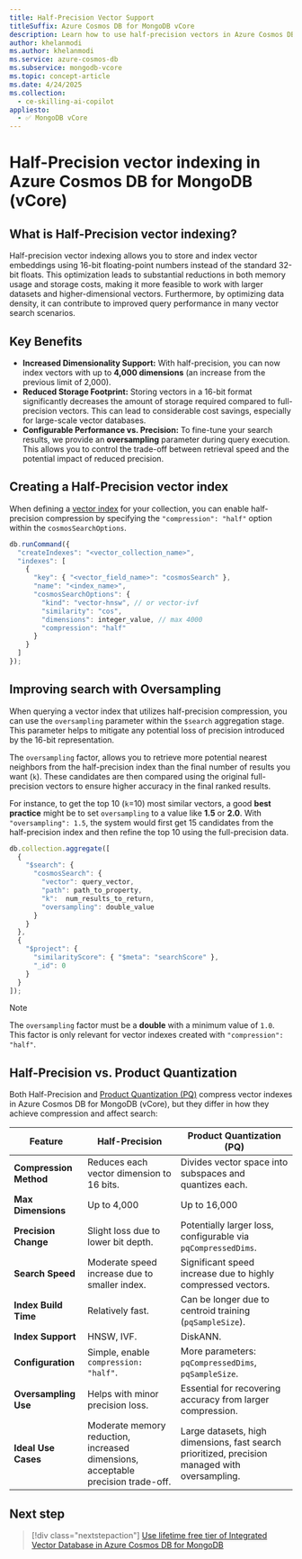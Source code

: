 ```yaml
---
title: Half-Precision Vector Support
titleSuffix: Azure Cosmos DB for MongoDB vCore
description: Learn how to use half-precision vectors in Azure Cosmos DB for MongoDB vCore for more efficient and scalable AI applications.
author: khelanmodi
ms.author: khelanmodi
ms.service: azure-cosmos-db
ms.subservice: mongodb-vcore
ms.topic: concept-article
ms.date: 4/24/2025
ms.collection:
  - ce-skilling-ai-copilot
appliesto:
  - ✅ MongoDB vCore
---
```


# Half-Precision vector indexing in Azure Cosmos DB for MongoDB (vCore)

## What is Half-Precision vector indexing?

Half-precision vector indexing allows you to store and index vector embeddings using 16-bit floating-point numbers instead of the standard 32-bit floats. This optimization leads to substantial reductions in both memory usage and storage costs, making it more feasible to work with larger datasets and higher-dimensional vectors. Furthermore, by optimizing data density, it can contribute to improved query performance in many vector search scenarios.

## Key Benefits

- **Increased Dimensionality Support:** With half-precision, you can now index vectors with up to **4,000 dimensions** (an increase from the previous limit of 2,000). 
- **Reduced Storage Footprint:** Storing vectors in a 16-bit format significantly decreases the amount of storage required compared to full-precision vectors. This can lead to considerable cost savings, especially for large-scale vector databases.
- **Configurable Performance vs. Precision:** To fine-tune your search results, we provide an **oversampling** parameter during query execution. This allows you to control the trade-off between retrieval speed and the potential impact of reduced precision.

## Creating a Half-Precision vector index

When defining a [vector index](./vector-search.md#perform-vector-similarity-search) for your collection, you can enable half-precision compression by specifying the `"compression": "half"` option within the `cosmosSearchOptions`.

```javascript
db.runCommand({
  "createIndexes": "<vector_collection_name>",
  "indexes": [
    {
      "key": { "<vector_field_name>": "cosmosSearch" },
      "name": "<index_name>",
      "cosmosSearchOptions": {
        "kind": "vector-hnsw", // or vector-ivf
        "similarity": "cos",
        "dimensions": integer_value, // max 4000
        "compression": "half"
      }
    }
  ]
});
```

## Improving search with Oversampling

When querying a vector index that utilizes half-precision compression, you can use the `oversampling` parameter within the `$search` aggregation stage. This parameter helps to mitigate any potential loss of precision introduced by the 16-bit representation.

The `oversampling` factor, allows you to retrieve more potential nearest neighbors from the half-precision index than the final number of results you want (`k`). These candidates are then compared using the original full-precision vectors to ensure higher accuracy in the final ranked results. 

For instance, to get the top 10 (`k`=10) most similar vectors, a good **best practice** might be to set `oversampling` to a value like **1.5** or **2.0**. With `"oversampling": 1.5`, the system would first get 15 candidates from the half-precision index and then refine the top 10 using the full-precision data.

```javascript
db.collection.aggregate([
  {
    "$search": {
      "cosmosSearch": {
        "vector": query_vector,
        "path": path_to_property,
        "k":  num_results_to_return,
        "oversampling": double_value
      }
    }
  },
  {
    "$project": {
      "similarityScore": { "$meta": "searchScore" },
      "_id": 0
    }
  }
]);
```

> [!NOTE]
> The `oversampling` factor must be a **double** with a minimum value of `1.0`. This factor is only relevant for vector indexes created with `"compression": "half"`.

## Half-Precision vs. Product Quantization

Both Half-Precision and [Product Quantization (PQ)](./product-quantization.md) compress vector indexes in Azure Cosmos DB for MongoDB (vCore), but they differ in how they achieve compression and affect search:

| Feature                 | Half-Precision                                   | Product Quantization (PQ)                                      |
|-------------------------|---------------------------------------------------|-----------------------------------------------------------------|
| **Compression Method** | Reduces each vector dimension to 16 bits.         | Divides vector space into subspaces and quantizes each.          |
| **Max Dimensions** | Up to 4,000                                      | Up to 16,000                                                   |
| **Precision Change** | Slight loss due to lower bit depth.               | Potentially larger loss, configurable via `pqCompressedDims`.    |
| **Search Speed** | Moderate speed increase due to smaller index.     | Significant speed increase due to highly compressed vectors.   |
| **Index Build Time** | Relatively fast.                                | Can be longer due to centroid training (`pqSampleSize`).          |
| **Index Support** | HNSW, IVF.                                      | DiskANN.                                                      |
| **Configuration** | Simple, enable `compression: "half"`.            | More parameters: `pqCompressedDims`, `pqSampleSize`.          |
| **Oversampling Use** | Helps with minor precision loss.                  | Essential for recovering accuracy from larger compression.       |
| **Ideal Use Cases** | Moderate memory reduction, increased dimensions, acceptable precision trade-off. | Large datasets, high dimensions, fast search prioritized, precision managed with oversampling. |

## Next step

> [!div class="nextstepaction"]
> [Use lifetime free tier of Integrated Vector Database in Azure Cosmos DB for MongoDB](free-tier.md)